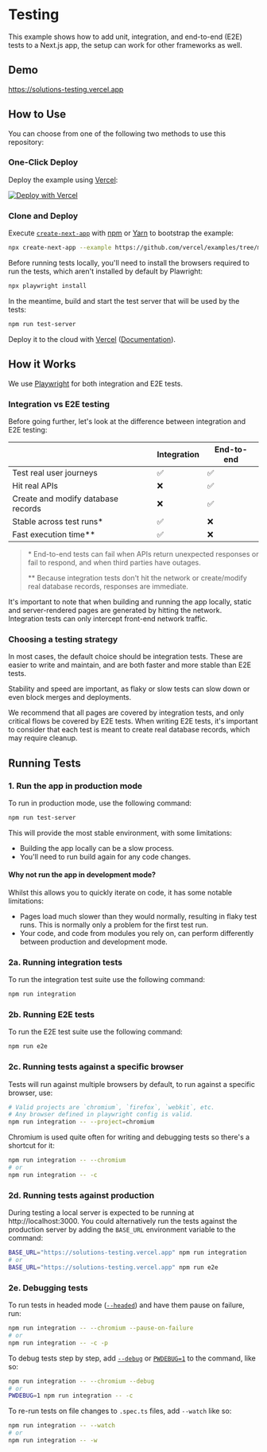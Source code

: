 # Testing

This example shows how to add unit, integration, and end-to-end (E2E) tests to a Next.js app, the setup can work for other frameworks as well.

## Demo

https://solutions-testing.vercel.app

## How to Use

You can choose from one of the following two methods to use this repository:

### One-Click Deploy

Deploy the example using [Vercel](https://vercel.com?utm_source=github&utm_medium=readme&utm_campaign=vercel-examples):

[![Deploy with Vercel](https://vercel.com/button)](https://vercel.com/new/clone?repository-url=https://github.com/vercel/examples/tree/main/solutions/testing&project-name=testing&repository-name=testing)

### Clone and Deploy

Execute [`create-next-app`](https://github.com/vercel/next.js/tree/canary/packages/create-next-app) with [npm](https://docs.npmjs.com/cli/init) or [Yarn](https://yarnpkg.com/lang/en/docs/cli/create/) to bootstrap the example:

```bash
npx create-next-app --example https://github.com/vercel/examples/tree/main/solutions/testing
```

Before running tests locally, you'll need to install the browsers required to run the tests, which aren't installed by default by Plawright:

```bash
npx playwright install
```

In the meantime, build and start the test server that will be used by the tests:

```bash
npm run test-server
```

Deploy it to the cloud with [Vercel](https://vercel.com/new?utm_source=github&utm_medium=readme&utm_campaign=edge-middleware-eap) ([Documentation](https://nextjs.org/docs/deployment)).

## How it Works

We use [Playwright](https://playwright.dev/docs/intro) for both integration
and E2E tests.

### Integration vs E2E testing

Before going further, let's look at the difference between integration and E2E testing:

|                                    | Integration | End-to-end |
| ---------------------------------- | ----------- | ---------- |
| Test real user journeys            | ✅          | ✅         |
| Hit real APIs                      | ❌          | ✅         |
| Create and modify database records | ❌          | ✅         |
| Stable across test runs\*          | ✅          | ❌         |
| Fast execution time\*\*            | ✅          | ❌         |

> \* End-to-end tests can fail when APIs return unexpected responses or fail to respond, and when third parties have outages.
>
> \*\* Because integration tests don't hit the network or create/modify real database records, responses are immediate.

It's important to note that when building and running the app locally, static
and server-rendered pages are generated by hitting the network. Integration
tests can only intercept front-end network traffic.

### Choosing a testing strategy

In most cases, the default choice should be integration tests. These are easier to write and maintain, and are both faster and more stable than E2E tests.

Stability and speed are important, as flaky or slow tests can slow down or even block merges and deployments.

We recommend that all pages are covered by integration tests, and only critical flows be covered by E2E tests. When writing E2E tests, it's important to consider that each test is meant to create real database records, which may require cleanup.

## Running Tests

### 1. Run the app in production mode

To run in production mode, use the following command:

```bash
npm run test-server
```

This will provide the most stable environment, with some limitations:

- Building the app locally can be a slow process.
- You'll need to run build again for any code changes.

#### Why not run the app in development mode?

Whilst this allows you to quickly iterate on code, it has some notable limitations:

- Pages load much slower than they would normally, resulting in flaky test runs. This is normally only a problem for the first test run.
- Your code, and code from modules you rely on, can perform differently between production and development mode.

### 2a. Running integration tests

To run the integration test suite use the following command:

```bash
npm run integration
```

### 2b. Running E2E tests

To run the E2E test suite use the following command:

```bash
npm run e2e
```

### 2c. Running tests against a specific browser

Tests will run against multiple browsers by default, to run against a specific browser, use:

```bash
# Valid projects are `chromium`, `firefox`, `webkit`, etc.
# Any browser defined in playwright config is valid.
npm run integration -- --project=chromium
```

Chromium is used quite often for writing and debugging tests so there's a shortcut for it:

```bash
npm run integration -- --chromium
# or
npm run integration -- -c
```

### 2d. Running tests against production

During testing a local server is expected to be running at http://localhost:3000. You could alternatively run the tests against the production server by adding the `BASE_URL` environment variable to the command:

```sh
BASE_URL="https://solutions-testing.vercel.app" npm run integration
# or
BASE_URL="https://solutions-testing.vercel.app" npm run e2e
```

### 2e. Debugging tests

To run tests in headed mode ([`--headed`](https://playwright.dev/docs/test-cli#reference)) and have them pause on failure, run:

```bash
npm run integration -- --chromium --pause-on-failure
# or
npm run integration -- -c -p
```

To debug tests step by step, add [`--debug`](https://playwright.dev/docs/debug#--debug) or [`PWDEBUG=1`](https://playwright.dev/docs/debug#pwdebug) to the command, like so:

```bash
npm run integration -- --chromium --debug
# or
PWDEBUG=1 npm run integration -- -c
```

To re-run tests on file changes to `.spec.ts` files, add `--watch` like so:

```bash
npm run integration -- --watch
# or
npm run integration -- -w
```
